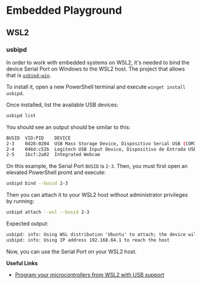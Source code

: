 # Embedded Playground

## WSL2

### usbipd

In order to work with embedded systems on WSL2, it's needed to bind the device Serial Port on Windows to the WSL2 host.
The project that allows that is [`usbipd-win`](https://github.com/dorssel/usbipd-win).

To install it, open a new PowerShell terminal and execute `winget install usbipd`.

Once installed, list the available USB devices:

```sh
usbipd list
```

You should see an output should be similar to this:

```sh
BUSID  VID:PID    DEVICE                                                        STATE
2-3    0d28:0204  USB Mass Storage Device, Dispositivo Serial USB (COM3), D...  Not shared
2-4    046d:c52b  Logitech USB Input Device, Dispositivo de Entrada USB         Not shared
2-5    1bcf:2a02  Integrated Webcam                                             Not shared
```

On this example, the Serial Port `BUSID` is `2-3`. Then, you must first open an elevated PowerShell promt and execute:

```sh
usbipd bind --busid 2-3
```

Then you can attach it to your WSL2 host without administrator privileges by running:

```sh
usbipd attach --wsl --busid 2-3
```

Expected output:

```txt
usbipd: info: Using WSL distribution 'Ubuntu' to attach; the device will be available in all WSL 2 distributions.
usbipd: info: Using IP address 192.168.64.1 to reach the host
```

Now, you can use the Serial Port on your WSL2 host.

**Useful Links**

- [Program your microcontrollers from WSL2 with USB support](https://blog.golioth.io/program-mcu-from-wsl2-with-usb-support/)
